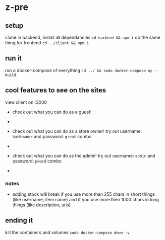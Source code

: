 # z-pre
## setup
clone
in backend, install all dependancies
`cd backend && npm i`
do the same thing for frontend
`cd ../client && npm i`
## run it
run a docker-compose of everything
`cd ../ && sudo docker-compose up --build`
## cool features to see on the sites
view client on :3000
+ check out what you can do as a guest!
- 
+ check out what you can do as a store owner! 
try out username: `bathowner` and password: `great` combo
- 
+ check out what you can do as the admin!
try out username: `admin` and password: `pword` combo
- 

### notes
- adding stock will break if you use more than 255 chars in short things (like username, item name) and if you use more then 1000 chars in long things (like description, urls)

## ending it
kill the containers and volumes
`sudo docker-compose down -v`